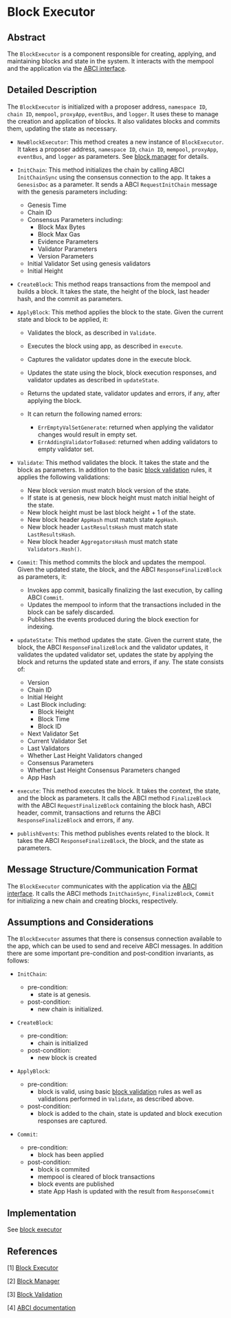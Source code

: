 # Block Executor

## Abstract

The `BlockExecutor` is a component responsible for creating, applying, and maintaining blocks and state in the system. It interacts with the mempool and the application via the [ABCI interface].

## Detailed Description

The `BlockExecutor` is initialized with a proposer address, `namespace ID`, `chain ID`, `mempool`, `proxyApp`, `eventBus`, and `logger`. It uses these to manage the creation and application of blocks. It also validates blocks and commits them, updating the state as necessary.

- `NewBlockExecutor`: This method creates a new instance of `BlockExecutor`. It takes a proposer address, `namespace ID`, `chain ID`, `mempool`, `proxyApp`, `eventBus`, and `logger` as parameters. See [block manager] for details.

- `InitChain`: This method initializes the chain by calling ABCI `InitChainSync` using the consensus connection to the app. It takes a `GenesisDoc` as a parameter. It sends a ABCI `RequestInitChain` message with the genesis parameters including:
  - Genesis Time
  - Chain ID
  - Consensus Parameters including:
    - Block Max Bytes
    - Block Max Gas
    - Evidence Parameters
    - Validator Parameters
    - Version Parameters
  - Initial Validator Set using genesis validators
  - Initial Height

- `CreateBlock`: This method reaps transactions from the mempool and builds a block. It takes the state, the height of the block, last header hash, and the commit as parameters.

- `ApplyBlock`: This method applies the block to the state. Given the current state and block to be applied, it:
  - Validates the block, as described in `Validate`.
  - Executes the block using app, as described in `execute`.
  - Captures the validator updates done in the execute block.
  - Updates the state using the block, block execution responses, and validator updates as described in `updateState`.
  - Returns the updated state, validator updates and errors, if any, after applying the block.
  - It can return the following named errors:

    - `ErrEmptyValSetGenerate`: returned when applying the validator changes would result in empty set.
    - `ErrAddingValidatorToBased`: returned when adding validators to empty validator set.

- `Validate`: This method validates the block. It takes the state and the block as parameters. In addition to the basic [block validation] rules, it applies the following validations:

  - New block version must match block version of the state.
  - If state is at genesis, new block height must match initial height of the state.
  - New block height must be last block height + 1 of the state.
  - New block header `AppHash` must match state `AppHash`.
  - New block header `LastResultsHash` must match state `LastResultsHash`.
  - New block header `AggregatorsHash` must match state `Validators.Hash()`.

- `Commit`: This method commits the block and updates the mempool. Given the updated state, the block, and the ABCI `ResponseFinalizeBlock` as parameters, it:
  - Invokes app commit, basically finalizing the last execution, by  calling ABCI `Commit`.
  - Updates the mempool to inform that the transactions included in the block can be safely discarded.
  - Publishes the events produced during the block exection for indexing.

- `updateState`: This method updates the state. Given the current state, the block, the ABCI `ResponseFinalizeBlock` and the validator updates, it validates the updated validator set, updates the state by applying the block and returns the updated state and errors, if any. The state consists of:
  - Version
  - Chain ID
  - Initial Height
  - Last Block including:
    - Block Height
    - Block Time
    - Block ID
  - Next Validator Set
  - Current Validator Set
  - Last Validators
  - Whether Last Height Validators changed
  - Consensus Parameters
  - Whether Last Height Consensus Parameters changed
  - App Hash

- `execute`: This method executes the block. It takes the context, the state, and the block as parameters. It calls the ABCI method `FinalizeBlock` with the ABCI `RequestFinalizeBlock` containing the block hash, ABCI header, commit, transactions and returns the ABCI `ResponseFinalizeBlock` and errors, if any.

- `publishEvents`: This method publishes events related to the block. It takes the ABCI `ResponseFinalizeBlock`, the block, and the state as parameters.

## Message Structure/Communication Format

The `BlockExecutor` communicates with the application via the [ABCI interface]. It calls the ABCI methods `InitChainSync`, `FinalizeBlock`, `Commit` for initializing a new chain and creating blocks, respectively.

## Assumptions and Considerations

The `BlockExecutor` assumes that there is consensus connection available to the app, which can be used to send and receive ABCI messages. In addition there are some important pre-condition and post-condition invariants, as follows:

- `InitChain`:
  - pre-condition:
    - state is at genesis.
  - post-condition:
    - new chain is initialized.

- `CreateBlock`:
  - pre-condition:
    - chain is initialized
  - post-condition:
    - new block is created

- `ApplyBlock`:
  - pre-condition:
    - block is valid, using basic [block validation] rules as well as validations performed in `Validate`, as described above.
  - post-condition:
    - block is added to the chain, state is updated and block execution responses are captured.

- `Commit`:
  - pre-condition:
    - block has been applied
  - post-condition:
    - block is commited
    - mempool is cleared of block transactions
    - block events are published
    - state App Hash is updated with the result from `ResponseCommit`

## Implementation

See [block executor]

## References

[1] [Block Executor][block executor]

[2] [Block Manager][block manager]

[3] [Block Validation][block validation]

[4] [ABCI documentation][ABCI interface]

[block executor]: https://github.com/rollkit/rollkit/blob/v0.11.x/state/executor.go
[block manager]: https://github.com/rollkit/rollkit/blob/v0.11.x/block/block-manager.md
[block validation]: https://github.com/rollkit/rollkit/blob/v0.11.x/types/block_spec.md
[ABCI interface]: https://github.com/cometbft/cometbft/blob/main/spec/abci/abci%2B%2B_basic_concepts.md
